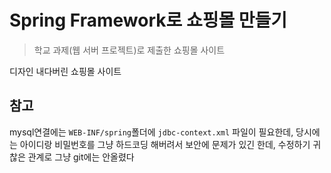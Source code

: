 # Spring Framework로 쇼핑몰 만들기

> 학교 과제(웹 서버 프로젝트)로 제출한 쇼핑몰 사이트

디자인 내다버린 쇼핑몰 사이트

## 참고

mysql연결에는 `WEB-INF/spring`폴더에 `jdbc-context.xml` 파일이 필요한데, 당시에는 아이디랑 비밀번호를 그냥 하드코딩 해버려서 보안에 문제가 있긴 한데, 수정하기 귀찮은 관계로 그냥 git에는 안올렸다
